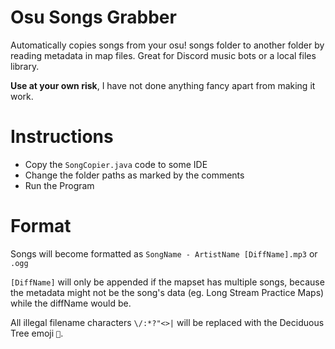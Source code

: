# Osu Songs Grabber
Automatically copies songs from your osu! songs folder to another folder by reading metadata in map files.
Great for Discord music bots or a local files library.

**Use at your own risk**, I have not done anything fancy apart from making it work.

# Instructions
- Copy the `SongCopier.java` code to some IDE
- Change the folder paths as marked by the comments
- Run the Program

# Format
Songs will become formatted as `SongName - ArtistName [DiffName].mp3` or `.ogg`

`[DiffName]` will only be appended if the mapset has multiple songs, because the metadata might not be the song's data (eg. Long Stream Practice Maps) while the diffName would be.

All illegal filename characters `\/:*?"<>|` will be replaced with the Deciduous Tree emoji `🌳`.
